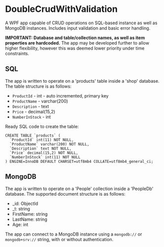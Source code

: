 # DoubleCrudWithValidation
A WPF app capable of CRUD operations on SQL-based instance as well as MongoDB instances. Includes input validation and basic error handling.

**IMPORTANT: Database and table/collection names, as well as item properties are hardcoded.** The app may be developed further to allow higher flexibility,
however this was deemed lower priority under time constraints.

## SQL
The app is written to operate on a 'products' table inside a 'shop' database.
The table structure is as follows:
- `ProductId` - int - auto incremented, primary key
- `ProductName` - varchar(200)
- `Description` - text
- `Price` - decimal(15,2)
- `NumberInStock` - int

Ready SQL code to create the table:
```
CREATE TABLE `products` (
  `ProductId` int(11) NOT NULL,
  `ProductName` varchar(200) NOT NULL,
  `Description` text NOT NULL,
  `Price` decimal(15,2) NOT NULL,
  `NumberInStock` int(11) NOT NULL
) ENGINE=InnoDB DEFAULT CHARSET=utf8mb4 COLLATE=utf8mb4_general_ci;
```

## MongoDB
The app is written to operate on a 'People' collection inside a 'PeopleDb' database.
The supported document structure is as follows:
- _id: ObjectId
- _t: string
- FirstName: string
- LastName: string
- Age: int

The app can connect to a MongoDB instance using a `mongodb://` or `mongodb+srv://` string, with or without authentication.
